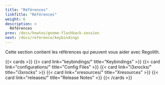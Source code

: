 ```yaml
---
title: "Références"
linkTitle: "Références"
weight: 6
description: >
  Références
prev: /docs/howtos/gnome-flashback-session
next: /docs/reference/keybindings
---
```


Cette section contient les références qui peuvent vous aider avec Regolith.

{{< cards >}}
  {{< card link="keybindings/" title="Keybindings" >}}
  {{< card link="configurations/" title="Config Files" >}}
  {{< card link="i3xrocks/" title="i3xrocks" >}}
  {{< card link="xresources/" title="Xresources" >}}
  {{< card link="releases/" title="Release Notes" >}}
{{< /cards >}}
